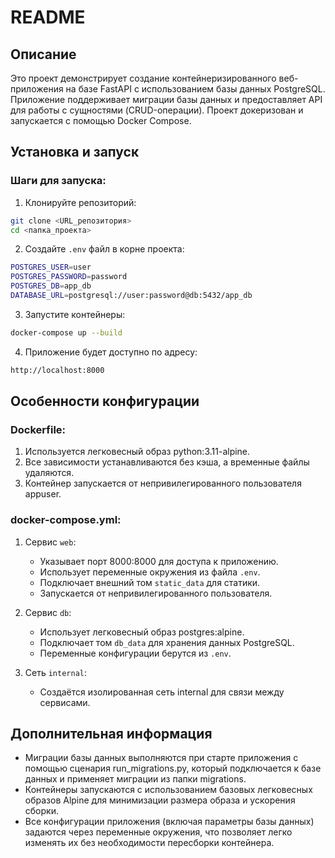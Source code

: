 # README 

## Описание
Это проект демонстрирует создание контейнеризированного веб-приложения на базе FastAPI с использованием базы данных PostgreSQL. Приложение поддерживает миграции базы данных и предоставляет API для работы с сущностями (CRUD-операции). Проект докеризован и запускается с помощью Docker Compose.

## Установка и запуск

### Шаги для запуска:

1. Клонируйте репозиторий:
```bash
git clone <URL_репозитория>
cd <папка_проекта>
```

2. Создайте `.env` файл в корне проекта:
```bash
POSTGRES_USER=user
POSTGRES_PASSWORD=password
POSTGRES_DB=app_db
DATABASE_URL=postgresql://user:password@db:5432/app_db
```

3. Запустите контейнеры:
```bash
docker-compose up --build
```

4. Приложение будет доступно по адресу:
```bash
http://localhost:8000
```


## Особенности конфигурации

### Dockerfile:
1. Используется легковесный образ python:3.11-alpine.
2. Все зависимости устанавливаются без кэша, а временные файлы удаляются.
3. Контейнер запускается от непривилегированного пользователя appuser.

### docker-compose.yml:
1. Сервис `web`:
   - Указывает порт 8000:8000 для доступа к приложению.
   - Использует переменные окружения из файла `.env`.
   - Подключает внешний том `static_data` для статики.
   - Запускается от непривилегированного пользователя.

2. Сервис `db`:
   - Использует легковесный образ postgres:alpine.
   - Подключает том `db_data` для хранения данных PostgreSQL.
   - Переменные конфигурации берутся из `.env`.

3. Сеть `internal`:
   - Создаётся изолированная сеть internal для связи между сервисами.

## Дополнительная информация
- Миграции базы данных выполняются при старте приложения с помощью сценария run_migrations.py, который подключается к базе данных и применяет миграции из папки migrations.
- Контейнеры запускаются с использованием базовых легковесных образов Alpine для минимизации размера образа и ускорения сборки.
- Все конфигурации приложения (включая параметры базы данных) задаются через переменные окружения, что позволяет легко изменять их без необходимости пересборки контейнера.
